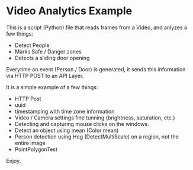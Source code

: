 # Video Analytics Example

This is a script (Python) file that reads frames from a Video, and anlyzes a few things:

* Detect People
* Marks Safe / Danger zones
* Detects a sliding door opening

Everytime an event (Person / Door) is generated, it sends this information via HTTP POST to an API Layer.

It is a simple example of a few things:

* HTTP Post
* uuid
* timestamping with time zone information
* Video / Camera settings fine tunning (brightness, saturation, etc.)
* Detecting and capturing mouse clicks on the windows.
* Detect an object using mean (Color mean)
* Person detection using Hog (DetectMultiScale) on a region, not the entire image
* PointPolygonTest

Enjoy.

